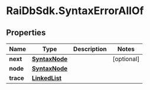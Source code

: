 # RaiDbSdk.SyntaxErrorAllOf

## Properties

Name | Type | Description | Notes
------------ | ------------- | ------------- | -------------
**next** | [**SyntaxNode**](SyntaxNode.md) |  | [optional] 
**node** | [**SyntaxNode**](SyntaxNode.md) |  | 
**trace** | [**LinkedList**](LinkedList.md) |  | 


